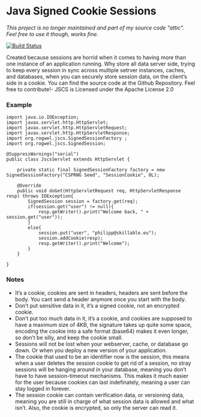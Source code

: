 Java Signed Cookie Sessions
===========================

_This project is no longer maintained and part of my source code "attic". Feel free to use it though, works fine._

[![Build Status](https://travis-ci.org/Rogwel/JSCS.png?branch=master)](https://travis-ci.org/Rogwel/JSCS)

Created because sessions are horrid when it comes to having more than one instance of an application running. Why store all data server side, trying to keep every session in sync across multiple setrver instances, caches, and databases, when you can securely store session data, on the client’s side in a cookie.
You can find the source code at the Github Repository. Feel free to contribute!- JSCS is Licensed under the Apache License 2.0

### Example

    import java.io.IOException;
    import javax.servlet.http.HttpServlet;
    import javax.servlet.http.HttpServletRequest;
    import javax.servlet.http.HttpServletResponse;
    import org.rogwel.jscs.SignedSessionFactory ;
    import org.rogwel.jscs.SignedSession;
    
    @SuppressWarnings("serial")
    public class JscsServlet extends HttpServlet {
    
        private static final SignedSessionFactory factory = new SignedSessionFactory("CSPRNG Seed", "SessionCookie", 0L);
        
        @Override
        public void doGet(HttpServletRequest req, HttpServletResponse resp) throws IOException{
            SignedSession session = factory.get(req);
            if(session.get("user") != null){
                resp.getWriter().print("Welcome back, " + session.get("user"));
            }
            else{
                session.put("user", "philipp@skillable.eu");
                session.addCookie(resp);
                resp.getWriter().print("Welcome");
            }
        }
    
    }

### Notes
- It’s a cookie, cookies are sent in headers, headers are sent before the body. You cant send a header anymore once you start with the body.
- Don’t put sensitive data in it, it’s a signed cookie, not an encrypted cookie.
- Don’t put too much data in it, it’s a cookie, and cookies are supposed to have a maximum size of 4KB, the signature takes up quite some space, encoding the cookie into a safe format (base64) makes it even longer, so don’t be silly, and keep the cookie small.
- Sessions will not be lost when your webserver, cache, or database go down. Or when you deploy a new version of your application.
- The cookie that used to be an identifier now is the session, this means when a user deletes the session cookie to get rid of a session, no stray sessions will be hanging around in your database, meaning you don’t have to have session-timeout mechanisms. This makes it much easier for the user because cookies can last indefinately, meaning a user can stay logged in forever.
- The session cookie can contain verification data, or versioning data, meaning you are still in charge of what session data is allowed and what isn’t. Also, the cookie is encrypted, so only the server can read it.
